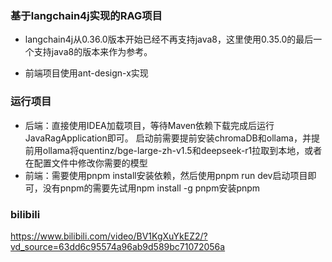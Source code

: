 ### 基于langchain4j实现的RAG项目
* langchain4j从0.36.0版本开始已经不再支持java8，这里使用0.35.0的最后一个支持java8的版本来作为参考。

* 前端项目使用ant-design-x实现

### 运行项目
* 后端：直接使用IDEA加载项目，等待Maven依赖下载完成后运行JavaRagApplication即可。
    启动前需要提前安装chromaDB和ollama，并提前用ollama将quentinz/bge-large-zh-v1.5和deepseek-r1拉取到本地，或者在配置文件中修改你需要的模型
* 前端：需要使用pnpm install安装依赖，然后使用pnpm run dev启动项目即可，没有pnpm的需要先试用npm install -g pnpm安装pnpm


### bilibili
https://www.bilibili.com/video/BV1KgXuYkEZ2/?vd_source=63dd6c95574a96ab9d589bc71072056a